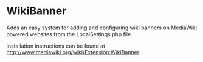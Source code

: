 WikiBanner
==========

Adds an easy system for adding and configuring wiki banners on MediaWiki powered websites from the LocalSettings.php file.

Installation instructions can be found at http://www.mediawiki.org/wiki/Extension:WikiBanner